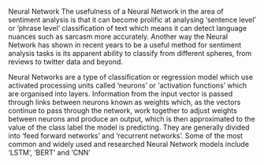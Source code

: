 Neural Network
The usefulness of a Neural Network in the area of sentiment analysis is that it can become prolific at analysing ‘sentence level’ or ‘phrase level’ classification of text which means it can detect language nuances such as sarcasm more accurately. Another way the Neural Network has shown in recent years to be a useful method for sentiment analysis tasks is its apparent ability to classify from different spheres, from reviews to twitter data and beyond.

Neural Networks are a type of classification or regression model which use activated processing units called ‘neurons’ or ‘activation functions’ which are organised into layers. Information from the input vector is passed through links between neurons known as weights which, as the vectors continue to pass through the network, work together to adjust weights between neurons and produce an output, which is then approximated to the value of the class label the model is predicting.
They are generally divided into ‘feed forward networks’ and ‘recurrent networks’. Some of the most common and widely used and researched Neural Network models include ‘LSTM’, ‘BERT’ and ‘CNN’